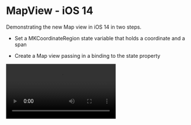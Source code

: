 # MapView - iOS 14

Demonstrating the new Map view in iOS 14 in two steps.

* Set a MKCoordinateRegion state variable that holds a coordinate and a span

* Create a Map view passing in a binding to the state property


![](MapView.mov)
